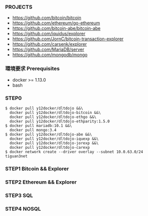 ### PROJECTS

* https://github.com/bitcoin/bitcoin
* https://github.com/ethereum/go-ethereum
* https://github.com/bitcoin-abe/bitcoin-abe
* https://github.com/iquidus/explorer
* https://github.com/JornC/bitcoin-transaction-explorer
* https://github.com/carsenk/explorer
* https://github.com/MariaDB/server
* https://github.com/mongodb/mongo

### 環境要求 Prerequisites

* docker >= 1.13.0
* bash

### STEP0
```
$ docker pull y12docker/dltdojo &&\
  docker pull y12docker/dltdojo-bitcoin &&\
  docker pull y12docker/dltdojo-ethgo &&\
  docker pull y12docker/dltdojo-ethparity:1.5.0
$ docker pull mariadb:10.1 &&\
  docker pull mongo:3.4
$ docker pull y12docker/dltdojo-abe &&\
  docker pull y12docker/dltdojo-iquexp &&\
  docker pull y12docker/dltdojo-jorexp &&\
  docker pull y12docker/dltdojo-carexp
$ docker network create --driver overlay --subnet 10.0.63.0/24 tiguan3net
```

### STEP1 Bitcoin && Explorer
### STEP2 Ethereum && Explorer
### STEP3 SQL
### STEP4 NOSQL

